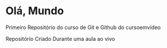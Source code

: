 # Olá, Mundo
 Primeiro Repositório do curso de Git e Github do cursoemvídeo

Repositório Criado Durante uma aula ao vivo